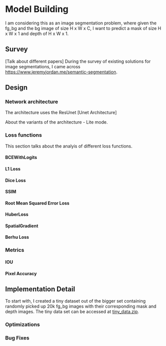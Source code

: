# Model Building 

I am considering this as an image segmentation problem, where given the fg_bg and the bg image of size H x W x C, I want to predict a mask of size H x W x 1 and depth of H x W x 1. 

## Survey 

[Talk about different papers]
During the survey of existing solutions for image segmentations, I came across https://www.jeremyjordan.me/semantic-segmentation. 

## Design 

### Network architecture 

The architecture uses the ResUnet
[Unet Architecture] 

About the variants of the architecture - Lite mode. 

### Loss functions

This section talks about the analyis of different loss functions. 

#### BCEWithLogits

#### L1 Loss 

#### Dice Loss 

#### SSIM 

#### Root Mean Squared Error Loss 

#### HuberLoss

#### SpatialGradient

#### Berhu Loss

### Metrics

#### IOU

#### Pixel Accuracy 

## Implementation Detail

To start with, I created a tiny dataset out of the bigger set containing randomly picked up 20k fg_bg images with their corresponding mask and depth images. The tiny data set can be accessed at [tiny_data.zip](https://drive.google.com/open?id=1Tw2Ijf2l7fERsOEQ7k_IMRXYTzm4BaI4). 

### Optimizations 


### Bug Fixes


